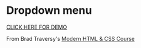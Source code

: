 # Dropdown menu

[CLICK HERE FOR DEMO](https://julienorcross.github.io/dropdown/)

From Brad Traversy's [Modern HTML & CSS Course](https://www.udemy.com/course/modern-html-css-from-the-beginning/) 
